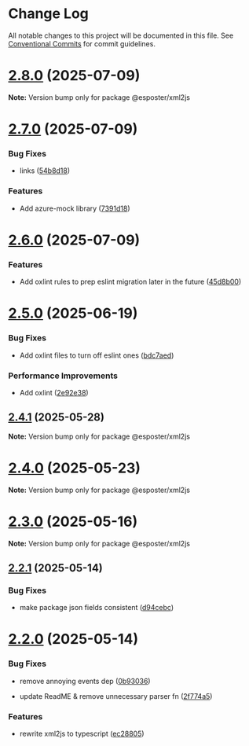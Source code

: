 # Change Log

All notable changes to this project will be documented in this file.
See [Conventional Commits](https://conventionalcommits.org) for commit guidelines.

# [2.8.0](https://github.com/Esposter/Esposter/compare/v2.7.0...v2.8.0) (2025-07-09)

**Note:** Version bump only for package @esposter/xml2js

# [2.7.0](https://github.com/Esposter/Esposter/compare/v2.6.0...v2.7.0) (2025-07-09)

### Bug Fixes

* links ([54b8d18](https://github.com/Esposter/Esposter/commit/54b8d1892eb340a7150286306a5d8ea44a0e0a43))

### Features

* Add azure-mock library ([7391d18](https://github.com/Esposter/Esposter/commit/7391d1822b7fc6249efc58f041e2c99fb77cef5c))

# [2.6.0](https://github.com/Esposter/Esposter/compare/v2.5.0...v2.6.0) (2025-07-09)

### Features

* Add oxlint rules to prep eslint migration later in the future ([45d8b00](https://github.com/Esposter/Esposter/commit/45d8b00c2223a92d937dc0734ff8702661c9882c))

# [2.5.0](https://github.com/Esposter/Esposter/compare/v2.4.1...v2.5.0) (2025-06-19)

### Bug Fixes

* Add oxlint files to turn off eslint ones ([bdc7aed](https://github.com/Esposter/Esposter/commit/bdc7aed1dfab9d0c8527588cec61a7eb073aa523))

### Performance Improvements

* Add oxlint ([2e92e38](https://github.com/Esposter/Esposter/commit/2e92e38522ba45bc223543e714010567aee6a0b2))

## [2.4.1](https://github.com/Esposter/Esposter/compare/v2.4.0...v2.4.1) (2025-05-28)

**Note:** Version bump only for package @esposter/xml2js

# [2.4.0](https://github.com/Esposter/Esposter/compare/v2.3.0...v2.4.0) (2025-05-23)

**Note:** Version bump only for package @esposter/xml2js

# [2.3.0](https://github.com/Esposter/Esposter/compare/v2.2.1...v2.3.0) (2025-05-16)

**Note:** Version bump only for package @esposter/xml2js

## [2.2.1](https://github.com/Esposter/Esposter/compare/v2.2.0...v2.2.1) (2025-05-14)

### Bug Fixes

* make package json fields consistent ([d94cebc](https://github.com/Esposter/Esposter/commit/d94cebc5b8009a79a4572f4021ebee35f6efe1ef))

# [2.2.0](https://github.com/Esposter/Esposter/compare/v2.1.0...v2.2.0) (2025-05-14)

### Bug Fixes

* remove annoying events dep ([0b93036](https://github.com/Esposter/Esposter/commit/0b930366d033844656a104003fc68f838c08599c))

* update ReadME & remove unnecessary parser fn ([2f774a5](https://github.com/Esposter/Esposter/commit/2f774a5f398742f37f4cf458e0de956ba8ee466d))

### Features

* rewrite xml2js to typescript ([ec28805](https://github.com/Esposter/Esposter/commit/ec28805140c79c9f8bc0746b7ee0c1c948cbb506))
